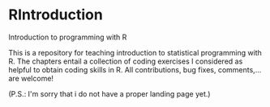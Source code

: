 # RIntroduction
Introduction to programming with R


This is a repository for teaching introduction to statistical programming with R. The chapters entail a collection of coding exercises I considered as helpful to obtain coding skills in R. All contributions, bug fixes, comments,... are welcome!

(P.S.: I'm sorry that i do not have a proper landing page yet.)
